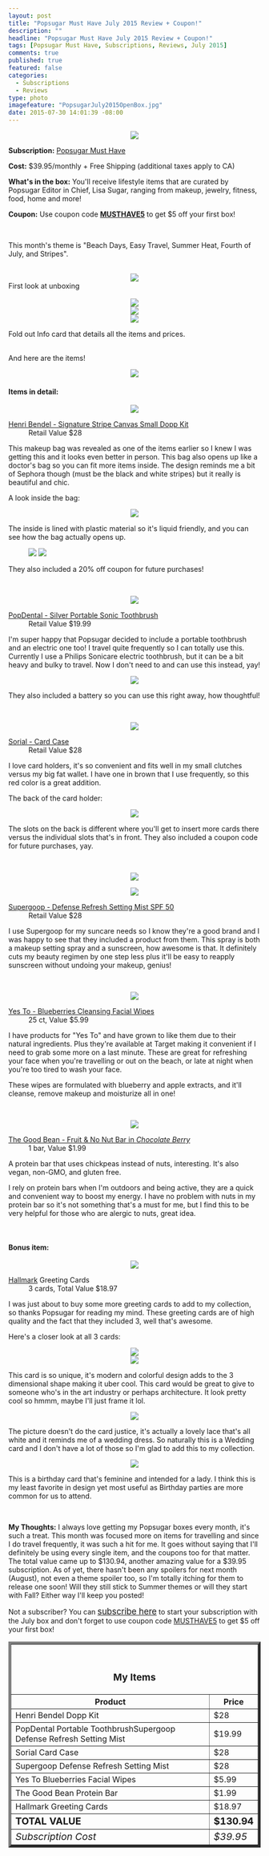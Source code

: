 ```yaml
---
layout: post
title: "Popsugar Must Have July 2015 Review + Coupon!"
description: ""
headline: "Popsugar Must Have July 2015 Review + Coupon!"
tags: [Popsugar Must Have, Subscriptions, Reviews, July 2015]
comments: true
published: true
featured: false
categories: 
  - Subscriptions
  - Reviews
type: photo
imagefeature: "PopsugarJuly2015OpenBox.jpg"
date: 2015-07-30 14:01:39 -08:00
---
```


<center><img src='/images/PopsugarJuly2015Box.jpg'></center>
<p><b>Subscription:</b> <a href="http://popsugar-must-have.evyy.net/c/164125/137737/2706" target="_blank">Popsugar Must Have</a></p>
<p><b>Cost:</b> $39.95/monthly + Free Shipping (additional taxes apply to CA)</p>
<p><b>What's in the box:</b> You'll receive lifestyle items that are curated by Popsugar Editor in Chief, Lisa Sugar, ranging from makeup, jewelry, fitness, food, home and more!</p>
<p><b>Coupon:</b> Use coupon code <a href="http://popsugar-must-have.evyy.net/c/164125/137737/2706" target="_blank"><b>MUSTHAVE5</b></a> to get $5 off your first box!</p>
<br>

<p>This month's theme is "Beach Days, Easy Travel, Summer Heat, Fourth of July, and Stripes".</p>
<br>

<center><img src='/images/PopsugarJuly2015OpenBox.jpg'></center>
<figcaption>First look at unboxing</figcaption>
<br>

<center><img src='/images/PopsugarJuly2015Info.jpg'></center>
<center><img src='/images/PopsugarJuly2015Info2.jpg'></center>
<center><img src='/images/PopsugarJuly2015Info3.jpg'></center>
<p>Fold out Info card that details all the items and prices.</p>
<br>

<DT>And here are the items!</DT>
<p><center><img src='/images/PopsugarJuly2015Items.jpg'></center></p>

<H4>Items in detail:</H4>

<p><center><img src='/images/PopsugarJuly2015Bag.jpg'></center></p>

<DL>
<DT><a href="http://www.henribendel.com/signature-stripe-canvas-small-dopp-kit-27876711510193.html?cgid=travel_cosmetic&start=23" target="_blank">Henri Bendel - Signature Stripe Canvas Small Dopp Kit</a></DT>
<DD>Retail Value $28</DD>
</DL>

<p>This makeup bag was revealed as one of the items earlier so I knew I was getting this and it looks even better in person. This bag also opens up like a doctor's bag so you can fit more items inside. The design reminds me a bit of Sephora though (must be the black and white stripes) but it really is beautiful and chic.</p>

<p>A look inside the bag:</p>
<center><img src='/images/PopsugarJuly2015Bag2.jpg'></center>

<p>The inside is lined with plastic material so it's liquid friendly, and you can see how the bag actually opens up.</p>

<figure class="half">
      <img src="/images/PopsugarJuly2015HenriBendelCoupon1.jpg">
      <img src="/images/PopsugarJuly2015HenriBendelCoupon.jpg">
</figure>

<p>They also included a 20% off coupon for future purchases!</p>

<br>

<p><center><img src='/images/PopsugarJuly2015Toothbrush.jpg'></center></p>

<DL>
<DT><a href="https://popdental.com/product/silver-portable-sonic-toothbrush/" target="_blank">PopDental - Silver Portable Sonic Toothbrush</a></DT>
<DD>Retail Value $19.99</DD>
</DL>

<p>I'm super happy that Popsugar decided to include a portable toothbrush and an electric one too! I travel quite frequently so I can totally use this. Currently I use a Philips Sonicare electric toothbrush, but it can be a bit heavy and bulky to travel. Now I don't need to and can use this instead, yay!</p>

<center><img src='/images/PopsugarJuly2015Toothbrush2.jpg'></center>

<p>They also included a battery so you can use this right away, how thoughtful!</p>
<br>

<p><center><img src='/images/PopsugarJuly2015Sorial.jpg'></center></p>

<DL>
<DT><a href="http://www.pacificabeauty.com/makeup/eyes/enlighten-eye-brightening-shadow-palette?id=422" target="_blank">Sorial - Card Case</a></DT>
<DD>Retail Value $28</DD>
</DL>

<p>I love card holders, it's so convenient and fits well in my small clutches versus my big fat wallet. I have one in brown that I use frequently, so this red color is a great addition.</p>

<p>The back of the card holder:</p>
<center><img src='/images/PopsugarJuly2015Sorial2.jpg'></center>
<p>The slots on the back is different where you'll get to insert more cards there versus the individual slots that's in front. They also included a coupon code for future purchases, yay.</p>
<br>

<p><center><img src='/images/PopsugarJuly2015Supergoop.jpg'></center></p>
<center><img src='/images/PopsugarJuly2015Supergoop2.jpg'></center>
<DL>
<DT><a href="http://www.supergoop.com/shop/defense-refresh-setting-mist-spf-50/" target="_blank">Supergoop - Defense Refresh Setting Mist SPF 50</a></DT>
<DD>Retail Value $28</DD>
</DL>

<p>I use Supergoop for my suncare needs so I know they're a good brand and I was happy to see that they included a product from them. This spray is both a makeup setting spray and a sunscreen, how awesome is that. It definitely cuts my beauty regimen by one step less plus it'll be easy to reapply sunscreen without undoing your makeup, genius!</p>
<br>

<p><center><img src='/images/PopsugarJuly2015Wipes.jpg'></center></p>

<DL>
<DT><a href="http://www.yestocarrots.com/product/yes-to-blueberries-cleansing-facial-wipes--25ct?product_id=7331102" target="_blank">Yes To - Blueberries Cleansing Facial Wipes</a></DT>
<DD>25 ct, Value $5.99</DD>
</DL>

<p>I have products for "Yes To" and have grown to like them due to their natural ingredients. Plus they're available at Target making it convenient if I need to grab some more on a last minute. These are great for refreshing your face when you're travelling or out on the beach, or late at night when you're too tired to wash your face.</p>

<p>These wipes are formulated with blueberry and apple extracts, and it'll cleanse, remove makeup and moisturize all in one!</p>
<br>

<p><center><img src='/images/PopsugarJuly2015Bar.jpg'></center></p>

<DL>
<DT><a href="http://www.thegoodbean.com/bars/" target="_blank">The Good Bean - Fruit & No Nut Bar in <i>Chocolate Berry</i></a></DT>
<DD>1 bar, Value $1.99</DD>
</DL>

<p>A protein bar that uses chickpeas instead of nuts, interesting. It's also vegan, non-GMO, and gluten free.</p>

<p>I rely on protein bars when I'm outdoors and being active, they are a quick and convenient way to boost my energy. I have no problem with nuts in my protein bar so it's not something that's a must for me, but I find this to be very helpful for those who are alergic to nuts, great idea.</p>
<br>

<H4><i class="icon-gift"></i> Bonus item:</H4>

<p><center><img src='/images/PopsugarJuly2015Cards.jpg'></center></p>

<DL>
<DT><a href="http://www.hallmark.com" target="_blank">Hallmark</a> Greeting Cards</DT>
<DD>3 cards, Total Value $18.97</DD>
</DL>

<p>I was just about to buy some more greeting cards to add to my collection, so thanks Popsugar for reading my mind. These greeting cards are of high quality and the fact that they included 3, well that's awesome.</p>

<p>Here's a closer look at all 3 cards:</p>
<center><img src='/images/PopsugarJuly2015Card1.jpg'></center>
<center><img src='/images/PopsugarJuly2015Card2.jpg'></center>

<p>This card is so unique, it's modern and colorful design adds to the 3 dimensional shape making it uber cool. This card would be great to give to someone who's in the art industry or perhaps architecture. It look pretty cool so hmmm, maybe I'll just frame it lol.</p>

<center><img src='/images/PopsugarJuly2015Card4.jpg'></center>
<p>The picture doesn't do the card justice, it's actually a lovely lace that's all white and it reminds me of a wedding dress. So naturally this is a Wedding card and I don't have a lot of those so I'm glad to add this to my collection.</p>

<center><img src='/images/PopsugarJuly2015Card3.jpg'></center>
<p>This is a birthday card that's feminine and intended for a lady. I think this is my least favorite in design yet most useful as Birthday parties are more common for us to attend.</p>

<br>

<p><i class="icon-exclamation-sign"></i><b> My Thoughts:</b> I always love getting my Popsugar boxes every month, it's such a treat. This month was focused more on items for travelling and since I do travel frequently, it was such a hit for me. It goes without saying that I'll definitely be using every single item, and the coupons too for that matter. The total value came up to $130.94, another amazing value for a $39.95 subscription. As of yet, there hasn't been any spoilers for next month (August), not even a theme spoiler too, so I'm totally itching for them to release one soon! Will they still stick to Summer themes or will they start with Fall? Either way I'll keep you posted!</p>

<p>Not a subscriber? You can <a href="http://popsugar-must-have.evyy.net/c/164125/137737/2706" target="_blank"><big>subscribe here</big></a> to start your subscription with the July box and don't forget to use coupon code <a href="http://popsugar-must-have.evyy.net/c/164125/137737/2706" target="_blank">MUSTHAVE5</a> to get $5 off your first box!</p>

<TABLE  BORDER="5">
   <TR>
      <TH COLSPAN="2">
         <H3><BR><center>My Items</center></H3>
      </TH>
   </TR>
      <TH>Product</TH>
      <TH>Price</TH>
  <TR>
      <TD>Henri Bendel Dopp Kit</TD>
      <TD>$28</TD>
   </TR>
   <TR>
      <TD>PopDental Portable ToothbrushSupergoop Defense Refresh Setting Mist</TD>
      <TD>$19.99</TD>
   </TR>
    <TR>
      <TD>Sorial Card Case</TD>
      <TD>$28</TD>
   </TR>
    <TR>
      <TD>Supergoop Defense Refresh Setting Mist</TD>
      <TD>$28</TD>
   </TR>
    <TR>
      <TD>Yes To Blueberries Facial Wipes</TD>
      <TD>$5.99</TD>
   </TR>
   <TR>
      <TD>The Good Bean Protein Bar</TD>
      <TD>$1.99</TD>
   </TR>
   <TR>
      <TD>Hallmark Greeting Cards</TD>
      <TD>$18.97</TD>
   </TR>
   <TR>
      <TD><b><big>TOTAL VALUE</big></b></TD>
      <TD><b><big>$130.94</big></b></TD>
   </TR>
   <TR>
      <TD><i><big>Subscription Cost</big></i></TD>
      <TD><i><big>$39.95</big></i></TD>
   </TR>
</TABLE>
